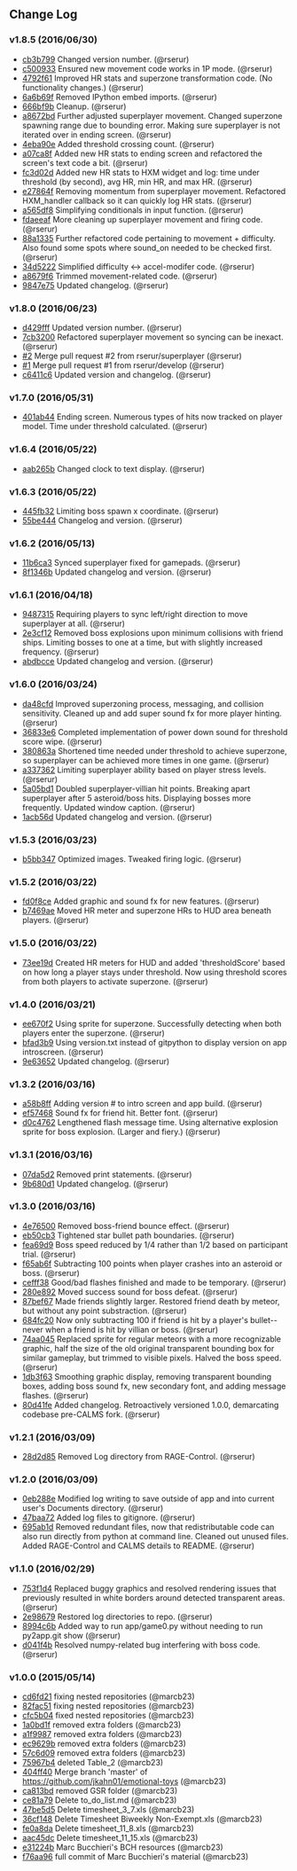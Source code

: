 ## Change Log

### v1.8.5 (2016/06/30)
- [cb3b799](https://github.com/rserur/emotional-toys/commit/cb3b79916d0a385f6ad401181f74388ae719d32e) Changed version number. (@rserur)
- [c500933](https://github.com/rserur/emotional-toys/commit/c5009332a6f9a0620767a8c1394a0896cdcd06ef) Ensured new movement code works in 1P mode. (@rserur)
- [4792f61](https://github.com/rserur/emotional-toys/commit/4792f610bddc9a25951698e03d6c1c1127b273d0) Improved HR stats and superzone transformation code. (No functionality changes.) (@rserur)
- [6a6b69f](https://github.com/rserur/emotional-toys/commit/6a6b69fe809e1445cbb241272edc45601044b819) Removed IPython embed imports. (@rserur)
- [666bf9b](https://github.com/rserur/emotional-toys/commit/666bf9be19d4a502ab94dbb57251aafc480b9987) Cleanup. (@rserur)
- [a8672bd](https://github.com/rserur/emotional-toys/commit/a8672bd0ec1c774a9a48cdb366fa8da46c1c2ae6) Further adjusted superplayer movement. Changed superzone spawning range due to bounding error. Making sure superplayer is not iterated over in ending screen. (@rserur)
- [4eba90e](https://github.com/rserur/emotional-toys/commit/4eba90e21b11c33d8a2e3a64888002a1298a6a23) Added threshold crossing count. (@rserur)
- [a07ca8f](https://github.com/rserur/emotional-toys/commit/a07ca8f3f96adc2450f96660eae7bd2e41f3a092) Added new HR stats to ending screen and refactored the screen's text code a bit. (@rserur)
- [fc3d02d](https://github.com/rserur/emotional-toys/commit/fc3d02d12be126e765d6d4d461728603d3fa80c1) Added new HR stats to HXM widget and log: time under threshold (by second), avg HR, min HR, and max HR. (@rserur)
- [e27864f](https://github.com/rserur/emotional-toys/commit/e27864f2ed5dd85d0ba6676c9edbfbab62abf3ab) Removing momentum from superplayer movement. Refactored HXM_handler callback so it can quickly log HR stats. (@rserur)
- [a565df8](https://github.com/rserur/emotional-toys/commit/a565df850134877e0108c6305c779011063a6f07) Simplifying conditionals in input function. (@rserur)
- [fdaeeaf](https://github.com/rserur/emotional-toys/commit/fdaeeaf36afe72f592a160c1f68f28baafa2ad0f) More cleaning up superplayer movement and firing code. (@rserur)
- [88a1335](https://github.com/rserur/emotional-toys/commit/88a1335cc1e1e30a333896370507156fe26b3a93) Further refactored code pertaining to movement + difficulty. Also found some spots where sound_on needed to be checked first. (@rserur)
- [34d5222](https://github.com/rserur/emotional-toys/commit/34d52223e6031d9bc5996870737ddde3e0389392) Simplified difficulty <-> accel-modifer code. (@rserur)
- [a8679f6](https://github.com/rserur/emotional-toys/commit/a8679f6780983635b16c9c60733b162eb14ff14d) Trimmed movement-related code. (@rserur)
- [9847e75](https://github.com/rserur/emotional-toys/commit/9847e75805e2158a39fc68db6270b092f34847ff) Updated changelog. (@rserur)

### v1.8.0 (2016/06/23)
- [d429fff](https://github.com/rserur/emotional-toys/commit/d429fff87c259ed37498b986b36b3c2440917da9) Updated version number. (@rserur)
- [7cb3200](https://github.com/rserur/emotional-toys/commit/7cb320081ac22550e132fdabbc4f1b2cbe3f6460) Refactored superplayer movement so syncing can be inexact. (@rserur)
- [#2](https://github.com/rserur/emotional-toys/pull/2) Merge pull request #2 from rserur/superplayer (@rserur)
- [#1](https://github.com/rserur/emotional-toys/pull/1) Merge pull request #1 from rserur/develop (@rserur)
- [c6411c6](https://github.com/rserur/emotional-toys/commit/c6411c67bb6a8856307a538c35d2d2d9d43152f8) Updated version and changelog. (@rserur)

### v1.7.0 (2016/05/31)
- [401ab44](https://github.com/rserur/emotional-toys/commit/401ab44cd598fc28bfab2ed92cf4c2745cdc1c8c) Ending screen. Numerous types of hits now tracked on player model. Time under threshold calculated. (@rserur)

### v1.6.4 (2016/05/22)
- [aab265b](https://github.com/rserur/emotional-toys/commit/aab265b100a939a8426d12c34a0bc8cb4cacb694) Changed clock to text display. (@rserur)

### v1.6.3 (2016/05/22)
- [445fb32](https://github.com/rserur/emotional-toys/commit/445fb32da3e487df5c27b10c2b51ea70a3d3411d) Limiting boss spawn x coordinate. (@rserur)
- [55be444](https://github.com/rserur/emotional-toys/commit/55be444b82e997db66f64a48becb1bda696fcdf8) Changelog and version. (@rserur)

### v1.6.2 (2016/05/13)
- [11b6ca3](https://github.com/rserur/emotional-toys/commit/11b6ca357fb98bb4d72dc23e5eaffc2411b8fb00) Synced superplayer fixed for gamepads. (@rserur)
- [8f1346b](https://github.com/rserur/emotional-toys/commit/8f1346bb495244b9745b10da1c46d2c107f8b113) Updated changelog and version. (@rserur)

### v1.6.1 (2016/04/18)
- [9487315](https://github.com/rserur/emotional-toys/commit/9487315188e3a29991729bfebb4003d11d13dbfd) Requiring players to sync left/right direction to move superplayer at all. (@rserur)
- [2e3cf12](https://github.com/rserur/emotional-toys/commit/2e3cf12eeda4c710e4543bec170d0191f48c983b) Removed boss explosions upon minimum collisions with friend ships. Limiting bosses to one at a time, but with slightly increased frequency. (@rserur)
- [abdbcce](https://github.com/rserur/emotional-toys/commit/abdbcce0fc1b5a4218d13b59f23b77a3389165be) Updated changelog and version. (@rserur)

### v1.6.0 (2016/03/24)
- [da48cfd](https://github.com/rserur/emotional-toys/commit/da48cfda542a40d0a55ac2fe351c51ac1011f675) Improved superzoning process, messaging, and collision sensitivity. Cleaned up and add super sound fx for more player hinting. (@rserur)
- [36833e6](https://github.com/rserur/emotional-toys/commit/36833e6579e28b32de6d2af590f0983336a2e654) Completed implementation of power down sound for threshold score wipe. (@rserur)
- [380863a](https://github.com/rserur/emotional-toys/commit/380863ae5c17066b59c76d74a2971f2c765a2013) Shortened time needed under threshold to achieve superzone, so superplayer can be achieved more times in one game. (@rserur)
- [a337362](https://github.com/rserur/emotional-toys/commit/a337362dd8783aa2d6e92899e07b9bd62478bcb7) Limiting superplayer ability based on player stress levels. (@rserur)
- [5a05bd1](https://github.com/rserur/emotional-toys/commit/5a05bd16302c53bc709d5340bf4656d03cf61327) Doubled superplayer-villian hit points. Breaking apart superplayer after 5 asteroid/boss hits. Displaying bosses more frequently. Updated window caption. (@rserur)
- [1acb56d](https://github.com/rserur/emotional-toys/commit/1acb56dcbe087e2435f1f4e62152849e2bfa1cb0) Updated changelog and version. (@rserur)

### v1.5.3 (2016/03/23)
- [b5bb347](https://github.com/rserur/emotional-toys/commit/b5bb3472c17a33dd612585e10e84bfdd9b37207a) Optimized images. Tweaked firing logic. (@rserur)

### v1.5.2 (2016/03/22)
- [fd0f8ce](https://github.com/rserur/emotional-toys/commit/fd0f8ce2d48f3f36f6e0a33836b22279c7d6085e) Added graphic and sound fx for new features. (@rserur)
- [b7469ae](https://github.com/rserur/emotional-toys/commit/b7469ae6da484ba11388614bf82b176d230f88e0) Moved HR meter and superzone HRs to HUD area beneath players. (@rserur)

### v1.5.0 (2016/03/22)
- [73ee19d](https://github.com/rserur/emotional-toys/commit/73ee19dc01292044ba36fe2dc223575cc996ce8c) Created HR meters for HUD and added 'thresholdScore' based on how long a player stays under threshold. Now using threshold scores from both players to activate superzone. (@rserur)

### v1.4.0 (2016/03/21)
- [ee670f2](https://github.com/rserur/emotional-toys/commit/ee670f2869e03815f4f105bc545b9bf8295b4b97) Using sprite for superzone. Successfully detecting when both players enter the superzone. (@rserur)
- [bfad3b9](https://github.com/rserur/emotional-toys/commit/bfad3b9c86569c37697894c7e8d5f58f900a03c1) Using version.txt instead of gitpython to display version on app introscreen. (@rserur)
- [9e63652](https://github.com/rserur/emotional-toys/commit/9e63652a211ef2162b346dafb92e1076ab79b12a) Updated changelog. (@rserur)

### v1.3.2 (2016/03/16)
- [a58b8ff](https://github.com/rserur/emotional-toys/commit/a58b8ff837ff7768cb687a997a92e3f6f1af6709) Adding version # to intro screen and app build. (@rserur)
- [ef57468](https://github.com/rserur/emotional-toys/commit/ef57468affe6562719850c361057575a8d38ff8b) Sound fx for friend hit. Better font. (@rserur)
- [d0c4762](https://github.com/rserur/emotional-toys/commit/d0c4762b946281c2cd670914adcc118f9527e4d1) Lengthened flash message time. Using alternative explosion sprite for boss explosion. (Larger and fiery.) (@rserur)

### v1.3.1 (2016/03/16)
- [07da5d2](https://github.com/rserur/emotional-toys/commit/07da5d2c9602ac7fcbf8b8e6be7826d1984dadba) Removed print statements. (@rserur)
- [9b680d1](https://github.com/rserur/emotional-toys/commit/9b680d1c5a77af51107590835d77566a0197e488) Updated changelog. (@rserur)

### v1.3.0 (2016/03/16)
- [4e76500](https://github.com/rserur/emotional-toys/commit/4e76500674644f8303fd72dccae875ce98fc89c1) Removed boss-friend bounce effect. (@rserur)
- [eb50cb3](https://github.com/rserur/emotional-toys/commit/eb50cb3d6abb94ee97a635e2ea76aedf8a8f4dfe) Tightened star bullet path boundaries. (@rserur)
- [fea69d9](https://github.com/rserur/emotional-toys/commit/fea69d9092133d0274b7b67d06837e98a163ece5) Boss speed reduced by 1/4 rather than 1/2 based on participant trial. (@rserur)
- [f65ab6f](https://github.com/rserur/emotional-toys/commit/f65ab6fdbf9910c04d0a8dc25cfa0a9c80d52adc) Subtracting 100 points when player crashes into an asteroid or boss. (@rserur)
- [cefff38](https://github.com/rserur/emotional-toys/commit/cefff38ee446ad2f2709f6dbcf108e7a98d8ab1d) Good/bad flashes finished and made to be temporary. (@rserur)
- [280e892](https://github.com/rserur/emotional-toys/commit/280e89279aab79b13fa436903f6086ce4507b6e7) Moved success sound for boss defeat. (@rserur)
- [87bef67](https://github.com/rserur/emotional-toys/commit/87bef67b7c0ea503692b6a31808835de4851cf06) Made friends slightly larger. Restored friend death by meteor, but without any point substraction. (@rserur)
- [684fc20](https://github.com/rserur/emotional-toys/commit/684fc20f3b29c882ec311fccb38680fc0b0a819a) Now only subtracting 100 if friend is hit by a player's bullet-- never when a friend is hit by villian or boss. (@rserur)
- [74aa045](https://github.com/rserur/emotional-toys/commit/74aa0454db4fd4153b9272983e5d458216109bdc) Replaced sprite for regular meteors with a more recognizable graphic, half the size of the old original transparent bounding box for similar gameplay, but trimmed to visible pixels. Halved the boss speed. (@rserur)
- [1db3f63](https://github.com/rserur/emotional-toys/commit/1db3f633eb017a3157923e686294d00f1bde463a) Smoothing graphic display, removing transparent bounding boxes, adding boss sound fx, new secondary font, and adding message flashes. (@rserur)
- [80d41fe](https://github.com/rserur/emotional-toys/commit/80d41fe0e2af6f2068f11cf515eb2f927cfab1f5) Added changelog. Retroactively versioned 1.0.0, demarcating codebase pre-CALMS fork. (@rserur)

### v1.2.1 (2016/03/09)
- [28d2d85](https://github.com/rserur/emotional-toys/commit/28d2d858ec8c1b27968af180fee5f3871b999b13) Removed Log directory from RAGE-Control. (@rserur)

### v1.2.0 (2016/03/09)
- [0eb288e](https://github.com/rserur/emotional-toys/commit/0eb288e79bb668cb6c5b9a91b2f5d89eb6ad8acd) Modified log writing to save outside of app and into current user's Documents directory. (@rserur)
- [47baa72](https://github.com/rserur/emotional-toys/commit/47baa72ec87e2a55230b706f46f524e1ad95c94b) Added log files to gitignore. (@rserur)
- [695ab1d](https://github.com/rserur/emotional-toys/commit/695ab1d6674c415d052b8f85a4cbd338ee1eb6b1) Removed redundant files, now that redistributable code can also run directly from python at command line. Cleaned out unused files. Added RAGE-Control and CALMS details to README. (@rserur)

### v1.1.0 (2016/02/29)
- [753f1d4](https://github.com/rserur/emotional-toys/commit/753f1d4a6b56e5e63f31e000265689bf4987affb) Replaced buggy graphics and resolved rendering issues that previously resulted in white borders around detected transparent areas. (@rserur)
- [2e98679](https://github.com/rserur/emotional-toys/commit/2e98679fcc6522b98de4b8b27a7ad484ac563a2e) Restored log directories to repo. (@rserur)
- [8994c6b](https://github.com/rserur/emotional-toys/commit/8994c6b6842135dc356a0da2927a0ba06076d336) Added way to run app/game0.py without needing to run py2app.git show (@rserur)
- [d041f4b](https://github.com/rserur/emotional-toys/commit/d041f4b779b6ced863443aafea5a0bf714809ccc) Resolved numpy-related bug interfering with boss code. (@rserur)

### v1.0.0 (2015/05/14)
- [cd6fd21](https://github.com/rserur/emotional-toys/commit/cd6fd214f9bb33c1496caef05b9190d7a600a1f1) fixing nested repositories (@marcb23)
- [82fac51](https://github.com/rserur/emotional-toys/commit/82fac51a86e45cdc19e7dad7d9e778a86d4465c9) fixing nested repositories (@marcb23)
- [cfc5b04](https://github.com/rserur/emotional-toys/commit/cfc5b0415e33e64ff39c1117c8e5f040a4356e69) fixed nested repositories (@marcb23)
- [1a0bd1f](https://github.com/rserur/emotional-toys/commit/1a0bd1fcc880e2284104a40aa2cdde73be73d4e7) removed extra folders (@marcb23)
- [a1f9987](https://github.com/rserur/emotional-toys/commit/a1f9987dccbb840661c7b2a9f6e54570b53d2206) removed extra folders (@marcb23)
- [ec9629b](https://github.com/rserur/emotional-toys/commit/ec9629b309334d858113e65c849cf6b690045d08) removed extra folders (@marcb23)
- [57c6d09](https://github.com/rserur/emotional-toys/commit/57c6d097308658978844f142a932cffe46e51149) removed extra folders (@marcb23)
- [75967b4](https://github.com/rserur/emotional-toys/commit/75967b44c6dd714bb21d6340954668547d8e4a9f) deleted Table_2 (@marcb23)
- [404ff40](https://github.com/rserur/emotional-toys/commit/404ff40ff79250e217a4c1f9b10179fd0f5f999c) Merge branch 'master' of https://github.com/jkahn01/emotional-toys (@marcb23)
- [ca813bd](https://github.com/rserur/emotional-toys/commit/ca813bd4288a9b590fdb097ea765c6f5001174a5) removed GSR folder (@marcb23)
- [ce81a79](https://github.com/rserur/emotional-toys/commit/ce81a7910fd9352427cb6e2b3b80a7aec254aaa2) Delete to_do_list.md (@marcb23)
- [47be5d5](https://github.com/rserur/emotional-toys/commit/47be5d5d9287d71798bbbc2ac14b367cff83129d) Delete timesheet_3_7.xls (@marcb23)
- [36cf148](https://github.com/rserur/emotional-toys/commit/36cf1481d3128ca4576ac043476d5c355c39cebd) Delete Timesheet Biweekly Non-Exempt.xls (@marcb23)
- [fe0a8da](https://github.com/rserur/emotional-toys/commit/fe0a8da60efdccd79893ab36ec2ab35793545b01) Delete timesheet_11_8.xls (@marcb23)
- [aac45dc](https://github.com/rserur/emotional-toys/commit/aac45dcebd0b13f344bcf3dd4c02302266b782b7) Delete timesheet_11_15.xls (@marcb23)
- [e31224b](https://github.com/rserur/emotional-toys/commit/e31224b576675c913d3ad03cf70f7989218a8ca1) Marc Bucchieri's BCH resources (@marcb23)
- [f76aa96](https://github.com/rserur/emotional-toys/commit/f76aa9602fa7c1f9f4ba5151d8c9c8b951969869) full commit of Marc Bucchieri's material (@marcb23)